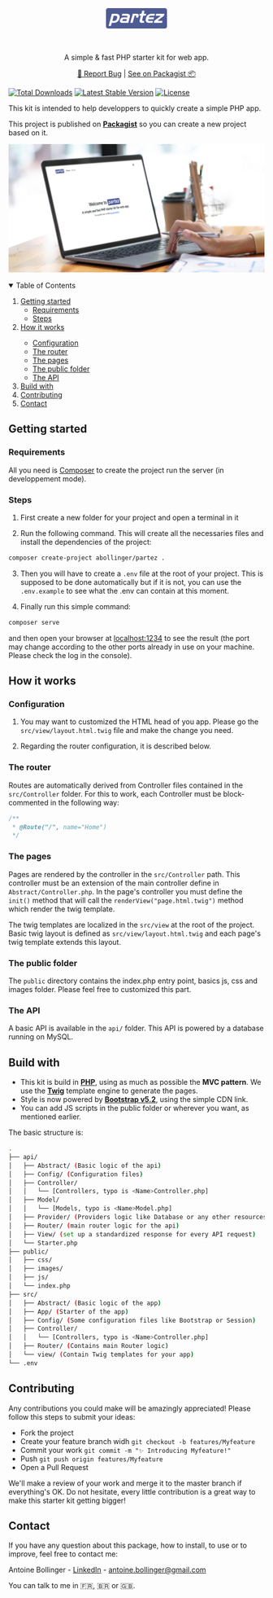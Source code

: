 <p align="center">
    <p align="center"><img src="/public/partez.png" height="40"/></p>
    <br/>
    <p align="center">A simple & fast PHP starter kit for web app.</p>
    <p align="center">
        <a href="https://github.com/Antoine-Bollinger/partez/issues">🐛 Report Bug</a> | <a href="https://packagist.org/packages/abollinger/partez">See on Packagist 📦️</a>
    </p>
</p>

[![Total Downloads](https://img.shields.io/packagist/dt/abollinger/partez)](https://packagist.org/packages/abollinger/partez)
[![Latest Stable Version](https://img.shields.io/packagist/v/abollinger/partez)](https://packagist.org/packages/abollinger/partez)
[![License](https://img.shields.io/packagist/l/abollinger/partez)](https://packagist.org/packages/abollinger/partez)

This kit is intended to help developpers to quickly create a simple PHP app.

This project is published on **[Packagist](https://packagist.org/packages/abollinger/partez)** so you can create a new project based on it.

![Home](/public/images/preview.jpg)

<!-- TABLE OF CONTENTS -->
<details open="open">
  <summary>Table of Contents</summary>
  <ol>
    <li>
      <a href="#getting-started">Getting started</a>
      <ul>
        <li><a href="#requirements">Requirements</a></li>
        <li><a href="#steps">Steps</a></li>
      </ul>
    </li>
    <li><a href="#how-it-works">How it works</a></li>
      <ul>
        <li><a href="/#configuration">Configuration</a></li>
        <li><a href="#the-router">The router</a></li>
        <li><a href="#the-pages">The pages</a></li>
        <li><a href="#the-public-folder">The public folder</a></li>
        <li><a href="#the-api">The API</a></li>
      </ul>
    <li><a href="#build-with">Build with</a></li>
    <li><a href="#contributing">Contributing</a></li>
    <li><a href="#contact">Contact</a></li>
  </ol>
</details>

## Getting started

### Requirements

All you need is [Composer](https://getcomposer.org/) to create the project run the server (in developpement mode).

### Steps

1. First create a new folder for your project and open a terminal in it

2. Run the following command. This will create all the necessaries files and install the dependencies of the project:

```bash
composer create-project abollinger/partez .
```

3. Then you will have to create a ```.env``` file at the root of your project. This is supposed to be done automatically but if it is not, you can use the ```.env.example``` to see what the .env can contain at this moment.

4. Finally run this simple command:

```bash
composer serve
``` 

and then open your browser at <a href="http://localhost:1234">localhost:1234</a> to see the result (the port may change according to the other ports already in use on your machine. Please check the log in the console).

## How it works

### Configuration

1. You may want to customized the HTML head of you app. Please go the ```src/view/layout.html.twig``` file and make the change you need.

2. Regarding the router configuration, it is described below.

### The router

Routes are automatically derived from Controller files contained in the ```src/Controller``` folder.
For this to work, each Controller must be block-commented in the following way:

```php
/**
 * @Route("/", name="Home")
 */
```

### The pages

Pages are rendered by the controller in the ```src/Controller``` path. This controller must be an extension of the main controller define in ```Abstract/Controller.php```.
In the page's controller you must define the ```init()``` method that will call the ```renderView("page.html.twig")``` method which render the twig template.

The twig templates are localized in the ```src/view``` at the root of the project. Basic twig layout is defined as ```src/view/layout.html.twig``` and each page's twig template extends this layout.

### The public folder

The ```public``` directory contains the index.php entry point, basics js, css and images folder. Please feel free to customized this part.

### The API

A basic API is available in the ```api/``` folder. This API is powered by a database running on MySQL.

## Build with

- This kit is build in **[PHP](https://www.php.net/)**, using as much as possible the **MVC pattern**. We use the **[Twig](https://twig.symfony.com/)** template engine to generate the pages. 
- Style is now powered by **[Bootstrap v5.2](https://getbootstrap.com/)**, using the simple CDN link.
- You can add JS scripts in the public folder or wherever you want, as mentioned earlier.

The basic structure is: 

```bash
.
├── api/
│   ├── Abstract/ (Basic logic of the api)
│   ├── Config/ (Configuration files)
│   ├── Controller/
│   │   └── [Controllers, typo is <Name>Controller.php]
│   ├── Model/
│   │   └── [Models, typo is <Name>Model.php]
│   ├── Provider/ (Providers logic like Database or any other resources provider)
│   ├── Router/ (main router logic for the api)
│   ├── View/ (set up a standardized response for every API request)
│   └── Starter.php
├── public/
│   ├── css/
│   ├── images/
│   ├── js/
│   └── index.php
├── src/
│   ├── Abstract/ (Basic logic of the app)
│   ├── App/ (Starter of the app)
│   ├── Config/ (Some configuration files like Bootstrap or Session)
│   ├── Controller/
│   │   └── [Controllers, typo is <Name>Controller.php]
│   ├── Router/ (Contains main Router logic)
│   └── view/ (Contain Twig templates for your app)
└── .env
```

<!--CONTRIBUTING -->

## Contributing

Any contributions you could make will be amazingly appreciated! Please follow this steps to submit your ideas:

- Fork the project
- Create your feature branch widh ```git checkout -b features/Myfeature```
- Commit your work ```git commit -m "✨ Introducing Myfeature!"```
- Push ```git push origin features/Myfeature```
- Open a Pull Request

We'll make a review of your work and merge it to the master branch if everything's OK.
Do not hesitate, every little contribution is a great way to make this starter kit getting bigger!

<!-- CONTACT -->

## Contact

If you have any question about this package, how to install, to use or to improve, feel free to contact me:

Antoine Bollinger - [LinkedIn](https://www.linkedin.com/in/antoinebollinger/) - [antoine.bollinger@gmail.com](mailto:antoine.bollinger@gmail.com)

You can talk to me in 🇫🇷, 🇧🇷 or 🇬🇧.